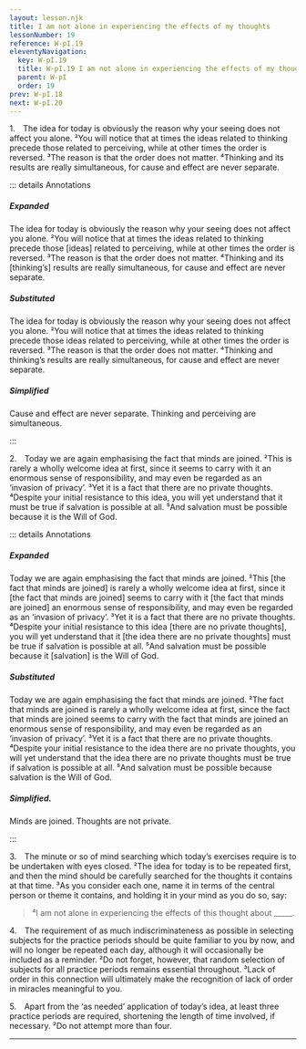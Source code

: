 ```yaml
---
layout: lesson.njk
title: I am not alone in experiencing the effects of my thoughts
lessonNumber: 19
reference: W-pI.19
eleventyNavigation:
  key: W-pI.19
  title: W-pI.19 I am not alone in experiencing the effects of my thoughts
  parent: W-pI
  order: 19
prev: W-pI.18
next: W-pI.20
---
```


1. The idea for today is obviously the reason why your seeing does not affect you alone. 
²You will notice that at times the ideas related to thinking precede those related to perceiving, while at other times the order is reversed. 
³The reason is that the order does not matter. 
⁴Thinking and its results are really simultaneous, for cause and effect are never separate.

::: details Annotations

##### Expanded

The idea for today is obviously the reason why your seeing does not affect you alone. 
²You will notice that at times the ideas related to thinking precede those [ideas] related to perceiving, while at other times the order is reversed. 
³The reason is that the order does not matter. 
⁴Thinking and its [thinking’s] results are really simultaneous, for cause and effect are never separate.

##### Substituted

The idea for today is obviously the reason why your seeing does not affect you alone. 
²You will notice that at times the ideas related to thinking precede those ideas related to perceiving, while at other times the order is reversed. 
³The reason is that the order does not matter. 
⁴Thinking and thinking’s results are really simultaneous, for cause and effect are never separate.

##### Simplified

Cause and effect are never separate.
Thinking and perceiving are simultaneous.

:::


2. Today we are again emphasising the fact that minds are joined. 
²This is rarely a wholly welcome idea at first, since it seems to carry with it an enormous sense of responsibility, and may even be regarded as an ‘invasion of privacy’. 
³Yet it is a fact that there are no private thoughts. 
⁴Despite your initial resistance to this idea, you will yet understand that it must be true if salvation is possible at all. 
⁵And salvation must be possible because it is the Will of God.

::: details Annotations

##### Expanded

Today we are again emphasising the fact that minds are joined. 
²This [the fact that minds are joined] is rarely a wholly welcome idea at first, since it [the fact that minds are joined] seems to carry with it [the fact that minds are joined] an enormous sense of responsibility, and may even be regarded as an ‘invasion of privacy’. 
³Yet it is a fact that there are no private thoughts. 
⁴Despite your initial resistance to this idea [there are no private thoughts], you will yet understand that it [the idea there are no private thoughts] must be true if salvation is possible at all. 
⁵And salvation must be possible because it [salvation] is the Will of God.

##### Substituted

Today we are again emphasising the fact that minds are joined. 
²The fact that minds are joined is rarely a wholly welcome idea at first, since the fact that minds are joined seems to carry with the fact that minds are joined an enormous sense of responsibility, and may even be regarded as an ‘invasion of privacy’. 
³Yet it is a fact that there are no private thoughts. 
⁴Despite your initial resistance to the idea there are no private thoughts, you will yet understand that the idea there are no private thoughts must be true if salvation is possible at all. 
⁵And salvation must be possible because salvation is the Will of God.

##### Simplified.

Minds are joined. 
Thoughts are not private. 

:::


3. The minute or so of mind searching which today’s exercises require is to be undertaken with eyes closed. 
²The idea for today is to be repeated first, and then the mind should be carefully searched for the thoughts it contains at that time. 
³As you consider each one, name it in terms of the central person or theme it contains, and holding it in your mind as you do so, say:

>⁴I am not alone in experiencing the effects of this thought about _____.

4. The requirement of as much indiscriminateness as possible in selecting subjects for the practice periods should be quite familiar to you by now, and will no longer be repeated each day, although it will occasionally be included as a reminder. 
²Do not forget, however, that random selection of subjects for all practice periods remains essential throughout. 
³Lack of order in this connection will ultimately make the recognition of lack of order in miracles meaningful to you.


5. Apart from the ‘as needed’ application of today’s idea, at least three practice periods are required, shortening the length of time involved, if necessary. 
²Do not attempt more than four.

---
